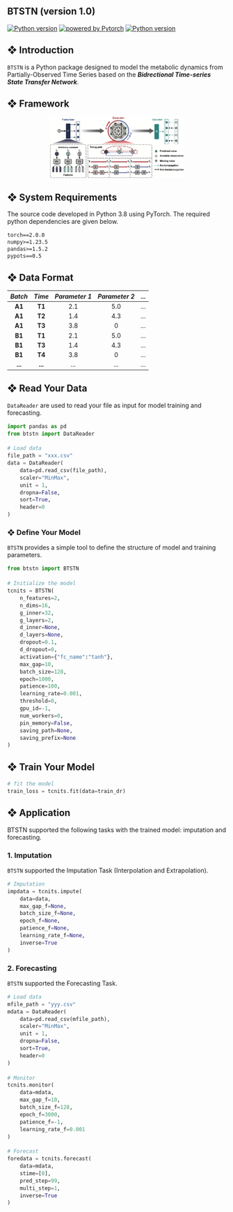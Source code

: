 <h2 align="left">BTSTN (version 1.0)</h2>

<p align="left">
    <a href="https://www.python.org/"><img alt="Python version" src="https://img.shields.io/badge/Python-v3.7--3.11-blue?logo=python&logoColor=white"></a>
    <a href="https://pytorch.org/"><img alt="powered by Pytorch" src="https://img.shields.io/badge/PyTorch-2.0.0-EE781F?logo=pytorch&logoColor=white"></a>
    <a href="LICENSE"><img alt="Python version" src="https://img.shields.io/badge/license-MIT-brightgreen"></a>
</p>

## ❖ Introduction
`BTSTN` is a Python package designed to model the metabolic dynamics from Partially-Observed Time Series based on the ***Bidrectional Time-series State Transfer Network***.

## ❖ Framework
<div align=center><img src="image/framework.png" style="zoom: 30%;"/></div>

## ❖ System Requirements
The source code developed in Python 3.8 using PyTorch. The required python dependencies are given below.
```
torch==2.0.0
numpy>=1.23.5
pandas>=1.5.2
pypots==0.5
```

## ❖ Data Format
|*Batch*|*Time* |*Parameter 1*|*Parameter 2*|...|
|:-:    |:-:    |:-:          |:-:          |:-:|
|__A1__ |__T1__ |2.1          |5.0          |...|
|__A1__ |__T2__ |1.4          |4.3          |...|
|__A1__ |__T3__ |3.8          |0            |...|
|__B1__ |__T1__ |2.1          |5.0          |...|
|__B1__ |__T3__ |1.4          |4.3          |...|
|__B1__ |__T4__ |3.8          |0            |...|
|__...__|__...__|...          |...          |...|

## ❖ Read Your Data
`DataReader` are used to read your file as input for model training and forecasting.

```python
import pandas as pd
from btstn import DataReader

# Load data
file_path = "xxx.csv"
data = DataReader(
    data=pd.read_csv(file_path),
    scaler="MinMax",
    unit = 1,
    dropna=False,
    sort=True,
    header=0
)
```

### ❖ Define Your Model
`BTSTN` provides a simple tool to define the structure of model and training parameters.

```python
from btstn import BTSTN

# Initialize the model
tcnits = BTSTN(
    n_features=2,
    n_dims=16,
    g_inner=32,
    g_layers=2,
    d_inner=None,
    d_layers=None,
    dropout=0.1,
    d_dropout=0,
    activation={"fc_name":"tanh"},
    max_gap=10,
    batch_size=128,
    epoch=1000,
    patience=100,
    learning_rate=0.001,
    threshold=0,
    gpu_id=-1,
    num_workers=0,
    pin_memory=False,
    saving_path=None,
    saving_prefix=None
)
```

## ❖ Train Your Model
```python
# fit the model
train_loss = tcnits.fit(data=train_dr)
```

## ❖ Application
BTSTN supported the following tasks with the trained model: imputation and forecasting. 

### 1. Imputation
`BTSTN` supported the Imputation Task (Interpolation and Extrapolation).

```python
# Imputation
impdata = tcnits.impute(
    data=data,
    max_gap_f=None,
    batch_size_f=None,
    epoch_f=None,
    patience_f=None,
    learning_rate_f=None,
    inverse=True
)
```


### 2. Forecasting
`BTSTN` supported the Forecasting Task.
```python
# Load data
mfile_path = "yyy.csv"
mdata = DataReader(
    data=pd.read_csv(mfile_path),
    scaler="MinMax",
    unit = 1,
    dropna=False,
    sort=True,
    header=0
)

# Monitor
tcnits.monitor(
    data=mdata,
    max_gap_f=10,
    batch_size_f=128,
    epoch_f=3000,
    patience_f=-1,
    learning_rate_f=0.001
)

# Forecast
foredata = tcnits.forecast(
    data=mdata,
    stime=[0],
    pred_step=99,
    multi_step=1,
    inverse=True
)
```
